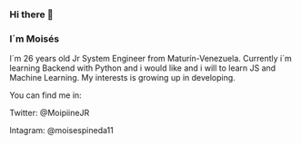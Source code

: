 ### Hi there 👋

### I´m Moisés

I´m 26 years old Jr System Engineer from Maturín-Venezuela. Currently i´m learning Backend with Python and i would like and i will to learn JS and Machine Learning. My interests is growing up in developing.



You can find me in:

Twitter: @MoipiineJR

Intagram: @moisespineda11

<!--
**moisespineda/moisespineda** is a ✨ _special_ ✨ repository because its `README.md` (this file) appears on your GitHub profile.

Here are some ideas to get you started:

- 🔭 I’m currently working on ...
- 🌱 I’m currently learning ...
- 👯 I’m looking to collaborate on ...
- 🤔 I’m looking for help with ...
- 💬 Ask me about ...
- 📫 How to reach me: ...
- 😄 Pronouns: ...
- ⚡ Fun fact: ...
-->
